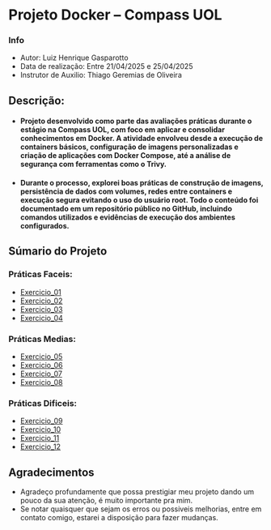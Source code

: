 # Projeto Docker – Compass UOL
### Info
- Autor: Luiz Henrique Gasparotto
- Data de realização: Entre 21/04/2025 e 25/04/2025
- Instrutor de Auxilio: Thiago Geremias de Oliveira

## Descrição:
- #### Projeto desenvolvido como parte das avaliações práticas durante o estágio na Compass UOL, com foco em aplicar e consolidar conhecimentos em Docker. A atividade envolveu desde a execução de containers básicos, configuração de imagens personalizadas e criação de aplicações com Docker Compose, até a análise de segurança com ferramentas como o Trivy.
- #### Durante o processo, explorei boas práticas de construção de imagens, persistência de dados com volumes, redes entre containers e execução segura evitando o uso do usuário root. Todo o conteúdo foi documentado em um repositório público no GitHub, incluindo comandos utilizados e evidências de execução dos ambientes configurados.


## Súmario do Projeto
### Práticas Faceis:
- [Exercicio_01](https://github.com/gasparotto-l/Docker/tree/main/Exercicio_01)
- [Exercicio_02](https://github.com/gasparotto-l/Docker/tree/main/Exercicio_02)
- [Exercicio_03](https://github.com/gasparotto-l/Docker/tree/main/Exercicio_03)
- [Exercicio_04](https://github.com/gasparotto-l/Docker/tree/main/Exercicio_04)
### Práticas Medias:
- [Exercicio_05](https://github.com/gasparotto-l/Docker/tree/main/Exercicio_05)
- [Exercicio_06](https://github.com/gasparotto-l/Docker/tree/main/Exercicio_06)
- [Exercicio_07](https://github.com/gasparotto-l/Docker/tree/main/Exercicio_07)
- [Exercicio_08](https://github.com/gasparotto-l/Docker/tree/main/Exercicio_08)
### Práticas Dificeis:
- [Exercicio_09](https://github.com/gasparotto-l/Docker/tree/main/Exercicio_09)
- [Exercicio_10](https://github.com/gasparotto-l/Docker/tree/main/Exercicio_10)
- [Exercicio_11](https://github.com/gasparotto-l/Docker/tree/main/Exercicio_11)
- [Exercicio_12](https://github.com/gasparotto-l/Docker/tree/main/Exercicio_12)


## Agradecimentos
- Agradeço profundamente que possa prestigiar meu projeto dando um pouco da sua atenção, é muito importante pra mim.
- Se notar quaisquer que sejam os erros ou possiveis melhorias, entre em contato comigo, estarei a disposição para fazer mudanças.
